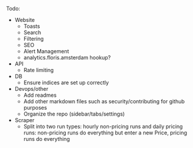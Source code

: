 Todo:
- Website
  - Toasts
  - Search
  - Filtering
  - SEO
  - Alert Management
  - analytics.floris.amsterdam hookup?
- API
  - Rate limiting
- DB
  - Ensure indices are set up correctly
- Devops/other
  - Add readmes
  - Add other markdown files such as security/contributing for github purposes
  - Organize the repo (sidebar/tabs/settings)
- Scraper
  - Split into two run types: hourly non-pricing runs and daily pricing runs: non-pricing runs do everything but enter a new Price, pricing runs do everything

